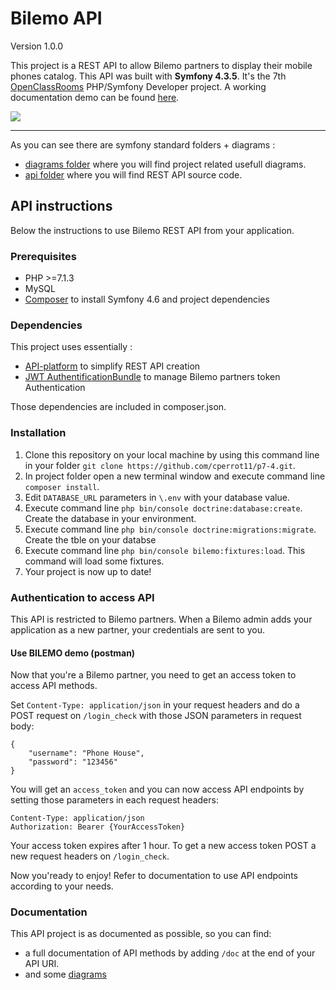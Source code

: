 # Bilemo API
Version 1.0.0

This project is a REST API to allow Bilemo partners to display their mobile phones catalog.
This API was built with **Symfony 4.3.5**.
It's the 7th [OpenClassRooms](https://openclassrooms.com/) PHP/Symfony Developer project. A working documentation demo can be found [here](https://127.0.0.1:8000/bilemo/docs).

<a href="https://codeclimate.com/github/cperrot11/p7-4/maintainability"><img src="https://api.codeclimate.com/v1/badges/324468d5e21e8896c519/maintainability" /></a>

---

As you can see there are symfony standard folders + diagrams :
- [diagrams folder](https://github.com/cperrot11/p7-4/tree/master/diagrams) where you will find project related usefull diagrams.
- [api folder](https://github.com/cperrot11/p7-4/tree/master/src) where you will find REST API source code.

## API instructions
Below the instructions to use Bilemo REST API from your application.

### Prerequisites
- PHP >=7.1.3
- MySQL
- [Composer](https://getcomposer.org/) to install Symfony 4.6 and project dependencies

### Dependencies
This project uses essentially :
- [API-platform](https://github.com/api-platform/api-platform) to simplify REST API creation
- [JWT AuthentificationBundle](https://github.com/lexik/LexikJWTAuthenticationBundle) to manage Bilemo partners token Authentication


Those dependencies are included in composer.json.

### Installation
1. Clone this repository on your local machine by using this command line in your folder `git clone https://github.com/cperrot11/p7-4.git`.
2. In project folder open a new terminal window and execute command line `composer install`.
3. Edit `DATABASE_URL` parameters in `\.env` with your database value.
4. Execute command line `php bin/console doctrine:database:create`. Create the database in your environment.
5. Execute command line `php bin/console doctrine:migrations:migrate`. Create the tble on your databse 
4. Execute command line `php bin/console bilemo:fixtures:load`. This command will load some fixtures.
5. Your project is now up to date!

### Authentication to access API
This API is restricted to Bilemo partners. When a Bilemo admin adds your application as a new partner, your credentials are sent to you.

#### Use BILEMO demo (postman)
Now that you're a Bilemo partner, you need to get an access token to access API methods.

Set `Content-Type: application/json` in your request headers and do a POST request on `/login_check` with those JSON parameters in request body:

```
{
	"username": "Phone House",
	"password": "123456"
}
```


You will get an `access_token` and you can now access API endpoints by setting those parameters in each request headers:
```
Content-Type: application/json
Authorization: Bearer {YourAccessToken}
```

Your access token expires after 1 hour. To get a new access token POST a new request headers on `/login_check`.

Now you'ready to enjoy! Refer to documentation to use API endpoints according to your needs.

### Documentation
This API project is as documented as possible, so you can find:
- a full documentation of API methods by adding `/doc` at the end of your API URI.
- and some [diagrams](https://github.com/cperrot11/p7-4/tree/master/diagrams)


